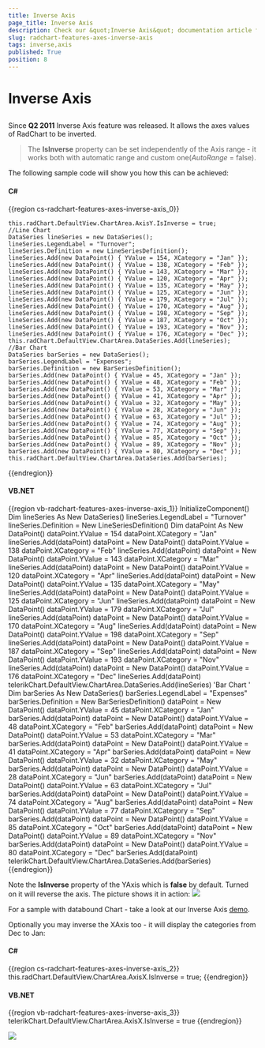 ```yaml
---
title: Inverse Axis
page_title: Inverse Axis
description: Check our &quot;Inverse Axis&quot; documentation article for the RadChart WPF control.
slug: radchart-features-axes-inverse-axis
tags: inverse,axis
published: True
position: 8
---
```


# Inverse Axis



## 

Since __Q2 2011__ Inverse Axis feature was released. It allows the axes values of RadChart to be inverted.

>The __IsInverse__ property can be set independently of the Axis range - it works both with automatic range and custom one(*AutoRange* = false).

The following sample code will show you how this can be achieved:

#### __C#__

{{region cs-radchart-features-axes-inverse-axis_0}}
	           
	this.radChart.DefaultView.ChartArea.AxisY.IsInverse = true;
	//Line Chart
	DataSeries lineSeries = new DataSeries();
	lineSeries.LegendLabel = "Turnover";
	lineSeries.Definition = new LineSeriesDefinition();
	lineSeries.Add(new DataPoint() { YValue = 154, XCategory = "Jan" });
	lineSeries.Add(new DataPoint() { YValue = 138, XCategory = "Feb" });
	lineSeries.Add(new DataPoint() { YValue = 143, XCategory = "Mar" });
	lineSeries.Add(new DataPoint() { YValue = 120, XCategory = "Apr" });
	lineSeries.Add(new DataPoint() { YValue = 135, XCategory = "May" });
	lineSeries.Add(new DataPoint() { YValue = 125, XCategory = "Jun" });
	lineSeries.Add(new DataPoint() { YValue = 179, XCategory = "Jul" });
	lineSeries.Add(new DataPoint() { YValue = 170, XCategory = "Aug" });
	lineSeries.Add(new DataPoint() { YValue = 198, XCategory = "Sep" });
	lineSeries.Add(new DataPoint() { YValue = 187, XCategory = "Oct" });
	lineSeries.Add(new DataPoint() { YValue = 193, XCategory = "Nov" });
	lineSeries.Add(new DataPoint() { YValue = 176, XCategory = "Dec" });
	this.radChart.DefaultView.ChartArea.DataSeries.Add(lineSeries);
	//Bar Chart
	DataSeries barSeries = new DataSeries();
	barSeries.LegendLabel = "Expenses";
	barSeries.Definition = new BarSeriesDefinition();
	barSeries.Add(new DataPoint() { YValue = 45, XCategory = "Jan" });
	barSeries.Add(new DataPoint() { YValue = 48, XCategory = "Feb" });
	barSeries.Add(new DataPoint() { YValue = 53, XCategory = "Mar" });
	barSeries.Add(new DataPoint() { YValue = 41, XCategory = "Apr" });
	barSeries.Add(new DataPoint() { YValue = 32, XCategory = "May" });
	barSeries.Add(new DataPoint() { YValue = 28, XCategory = "Jun" });
	barSeries.Add(new DataPoint() { YValue = 63, XCategory = "Jul" });
	barSeries.Add(new DataPoint() { YValue = 74, XCategory = "Aug" });
	barSeries.Add(new DataPoint() { YValue = 77, XCategory = "Sep" });
	barSeries.Add(new DataPoint() { YValue = 85, XCategory = "Oct" });
	barSeries.Add(new DataPoint() { YValue = 89, XCategory = "Nov" });
	barSeries.Add(new DataPoint() { YValue = 80, XCategory = "Dec" });
	this.radChart.DefaultView.ChartArea.DataSeries.Add(barSeries);
{{endregion}}

#### __VB.NET__

{{region vb-radchart-features-axes-inverse-axis_1}}
	InitializeComponent()
	Dim lineSeries As New DataSeries()
	    lineSeries.LegendLabel = "Turnover"
	    lineSeries.Definition = New LineSeriesDefinition()
	    Dim dataPoint As New DataPoint()
	    dataPoint.YValue = 154
	    dataPoint.XCategory = "Jan"
	    lineSeries.Add(dataPoint)
	    dataPoint = New DataPoint()
	    dataPoint.YValue = 138
	    dataPoint.XCategory = "Feb"
	    lineSeries.Add(dataPoint)
	    dataPoint = New DataPoint()
	    dataPoint.YValue = 143
	    dataPoint.XCategory = "Mar"
	    lineSeries.Add(dataPoint)
	    dataPoint = New DataPoint()
	    dataPoint.YValue = 120
	    dataPoint.XCategory = "Apr"
	    lineSeries.Add(dataPoint)
	    dataPoint = New DataPoint()
	    dataPoint.YValue = 135
	    dataPoint.XCategory = "May"
	    lineSeries.Add(dataPoint)
	    dataPoint = New DataPoint()
	    dataPoint.YValue = 125
	    dataPoint.XCategory = "Jun"
	    lineSeries.Add(dataPoint)
	    dataPoint = New DataPoint()
	    dataPoint.YValue = 179
	    dataPoint.XCategory = "Jul"
	    lineSeries.Add(dataPoint)
	    dataPoint = New DataPoint()
	    dataPoint.YValue = 170
	    dataPoint.XCategory = "Aug"
	    lineSeries.Add(dataPoint)
	    dataPoint = New DataPoint()
	    dataPoint.YValue = 198
	    dataPoint.XCategory = "Sep"
	    lineSeries.Add(dataPoint)
	    dataPoint = New DataPoint()
	    dataPoint.YValue = 187
	    dataPoint.XCategory = "Sep"
	    lineSeries.Add(dataPoint)
	    dataPoint = New DataPoint()
	    dataPoint.YValue = 193
	    dataPoint.XCategory = "Nov"
	    lineSeries.Add(dataPoint)
	    dataPoint = New DataPoint()
	    dataPoint.YValue = 176
	    dataPoint.XCategory = "Dec"
	    lineSeries.Add(dataPoint)
	    telerikChart.DefaultView.ChartArea.DataSeries.Add(lineSeries)
	    'Bar Chart '
	    Dim barSeries As New DataSeries()
	    barSeries.LegendLabel = "Expenses"
	    barSeries.Definition = New BarSeriesDefinition()
	    dataPoint = New DataPoint()
	    dataPoint.YValue = 45
	    dataPoint.XCategory = "Jan"
	    barSeries.Add(dataPoint)
	    dataPoint = New DataPoint()
	    dataPoint.YValue = 48
	    dataPoint.XCategory = "Feb"
	    barSeries.Add(dataPoint)
	    dataPoint = New DataPoint()
	    dataPoint.YValue = 53
	    dataPoint.XCategory = "Mar"
	    barSeries.Add(dataPoint)
	    dataPoint = New DataPoint()
	    dataPoint.YValue = 41
	    dataPoint.XCategory = "Apr"
	    barSeries.Add(dataPoint)
	    dataPoint = New DataPoint()
	    dataPoint.YValue = 32
	    dataPoint.XCategory = "May"
	    barSeries.Add(dataPoint)
	    dataPoint = New DataPoint()
	    dataPoint.YValue = 28
	    dataPoint.XCategory = "Jun"
	    barSeries.Add(dataPoint)
	    dataPoint = New DataPoint()
	    dataPoint.YValue = 63
	    dataPoint.XCategory = "Jul"
	    barSeries.Add(dataPoint)
	    dataPoint = New DataPoint()
	    dataPoint.YValue = 74
	    dataPoint.XCategory = "Aug"
	    barSeries.Add(dataPoint)
	    dataPoint = New DataPoint()
	    dataPoint.YValue = 77
	    dataPoint.XCategory = "Sep"
	    barSeries.Add(dataPoint)
	    dataPoint = New DataPoint()
	    dataPoint.YValue = 85
	    dataPoint.XCategory = "Oct"
	    barSeries.Add(dataPoint)
	    dataPoint = New DataPoint()
	    dataPoint.YValue = 89
	    dataPoint.XCategory = "Nov"
	    barSeries.Add(dataPoint)
	    dataPoint = New DataPoint()
	    dataPoint.YValue = 80
	    dataPoint.XCategory = "Dec"
	    barSeries.Add(dataPoint)
	    telerikChart.DefaultView.ChartArea.DataSeries.Add(barSeries)
	{{endregion}}



Note the __IsInverse__ property of the YAxis which is __false__ by default. Turned on it will reverse the axis. The picture shows it in action:
![](images/RadChart_Features_Axes_InverseAxis.PNG)

For a sample with databound Chart - take a look at our Inverse Axis [demo](https://demos.telerik.com/silverlight/#Chart/InverseAxis).

Optionally you may inverse the XAxis too - it will display the categories from Dec to Jan:

#### __C#__

{{region cs-radchart-features-axes-inverse-axis_2}}
	this.radChart.DefaultView.ChartArea.AxisX.IsInverse = true;
{{endregion}}



#### __VB.NET__

{{region vb-radchart-features-axes-inverse-axis_3}}
	telerikChart.DefaultView.ChartArea.AxisX.IsInverse = true
	{{endregion}}

![](images/RadChart_Features_Axes_InverseXAxis.PNG)


